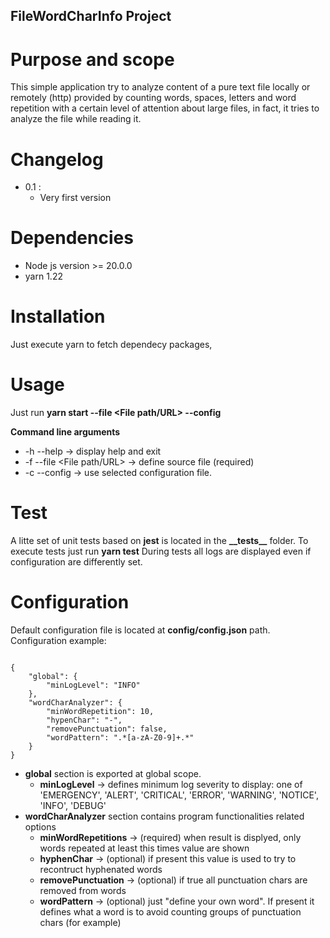 ## FileWordCharInfo Project

# Purpose and scope

This simple application try to analyze content of a pure text file locally or remotely (http) provided by counting words, spaces, letters and word repetition with a certain level of attention about large files,
in fact, it tries to analyze the file while reading it. 

# Changelog
- 0.1 : 
	- Very first version
  
# Dependencies

- Node js version >= 20.0.0
- yarn 1.22

# Installation

Just execute yarn to fetch dependecy packages,

# Usage

Just run **yarn start --file <File path/URL> --config <configuration file path>** 

**Command line arguments**
- -h --help -> display help and exit
- -f --file <File path/URL> -> define source file (required)
- -c --config <config file path> -> use selected configuration file.

# Test

A litte set of unit tests based on __jest__ is located in the __\_\_tests\_\___  folder. 
To execute tests just run **yarn test**
During tests all logs are displayed even if configuration are differently set.

# Configuration

Default configuration file is located at **config/config.json** path.
Configuration example:

<pre><code>
{
    "global": {
        "minLogLevel": "INFO"
    },
    "wordCharAnalyzer": {
        "minWordRepetition": 10,
        "hypenChar": "-",
        "removePunctuation": false,
        "wordPattern": ".*[a-zA-Z0-9]+.*"
    }
}
</code></pre>

- **global** section is exported at global scope.
  - **minLogLevel** -> defines minimum log severity to display: one of  'EMERGENCY', 'ALERT', 'CRITICAL', 'ERROR', 'WARNING', 'NOTICE', 'INFO', 'DEBUG'
- **wordCharAnalyzer** section contains program functionalities related options
  -  **minWordRepetitions** -> (required) when result is displyed, only words repeated at least this times value are shown
  -  **hyphenChar** -> (optional) if present this value is used to try to recontruct hyphenated words
  -  **removePunctuation** -> (optional) if true all punctuation chars are removed from words
  -  **wordPattern** -> (optional) just "define your own word". If present it defines what a word is to avoid counting groups of punctuation chars (for example)